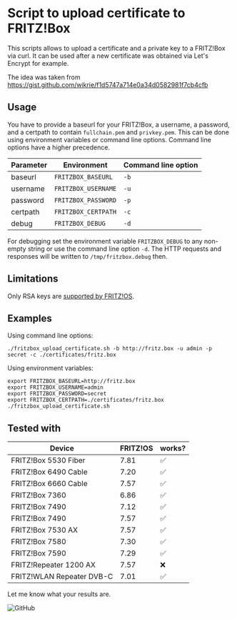 # Script to upload certificate to FRITZ!Box

This scripts allows to upload a certificate and a private key to a FRITZ!Box via curl. It can be used after a new certificate was obtained via Let's Encrypt for example.

The idea was taken from https://gist.github.com/wikrie/f1d5747a714e0a34d0582981f7cb4cfb

## Usage

You have to provide a baseurl for your FRITZ!Box, a username, a password, and a certpath to contain `fullchain.pem` and `privkey.pem`. This can be done using environment variables or command line options. Command line options have a higher precedence.

| Parameter | Environment         | Command line option |
| --------- | ------------------- | ------------------- |
| baseurl   | `FRITZBOX_BASEURL`  | `-b`                |
| username  | `FRITZBOX_USERNAME` | `-u`                |
| password  | `FRITZBOX_PASSWORD` | `-p`                |
| certpath  | `FRITZBOX_CERTPATH` | `-c`                |
| debug     | `FRITZBOX_DEBUG`    | `-d`                |

For debugging set the environment variable `FRITZBOX_DEBUG` to any non-empty string or use the command line option `-d`. The HTTP requests and responses will be written to `/tmp/fritzbox.debug` then.

## Limitations

Only RSA keys are [supported by FRITZ!OS](https://en.avm.de/service/knowledge-base/dok/FRITZ-Box-7590/1525_Importing-your-own-certificate-to-the-FRITZ-Box/).

## Examples

Using command line options:

```shell
./fritzbox_upload_certificate.sh -b http://fritz.box -u admin -p secret -c ./certificates/fritz.box
```

Using environment variables:

```shell
export FRITZBOX_BASEURL=http://fritz.box
export FRITZBOX_USERNAME=admin
export FRITZBOX_PASSWORD=secret
export FRITZBOX_CERTPATH=./certificates/fritz.box
./fritzbox_upload_certificate.sh
```

## Tested with

| Device                    | FRITZ!OS | works? |
| ------------------------- | -------- | ------ |
| FRITZ!Box 5530 Fiber      | 7.81     | ✅     |
| FRITZ!Box 6490 Cable      | 7.20     | ✅     |
| FRITZ!Box 6660 Cable      | 7.57     | ✅     |
| FRITZ!Box 7360            | 6.86     | ✅     |
| FRITZ!Box 7490            | 7.12     | ✅     |
| FRITZ!Box 7490            | 7.57     | ✅     |
| FRITZ!Box 7530 AX         | 7.57     | ✅     |
| FRITZ!Box 7580            | 7.30     | ✅     |
| FRITZ!Box 7590            | 7.29     | ✅     |
| FRITZ!Repeater 1200 AX    | 7.57     | ❌     |
| FRITZ!WLAN Repeater DVB-C | 7.01     | ✅     |

Let me know what your results are.

![GitHub](https://img.shields.io/github/license/franzs/fritzbox_upload_certificate)
